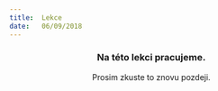 ```yaml
---
title:  Lekce
date:   06/09/2018
---
```


### <center>Na této lekci pracujeme.</center>
<center>Prosim zkuste to znovu pozdeji.</center>
